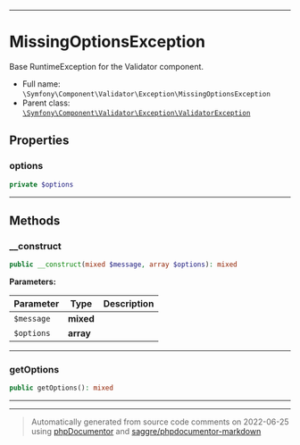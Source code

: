 ***

# MissingOptionsException

Base RuntimeException for the Validator component.



* Full name: `\Symfony\Component\Validator\Exception\MissingOptionsException`
* Parent class: [`\Symfony\Component\Validator\Exception\ValidatorException`](./ValidatorException.md)



## Properties


### options



```php
private $options
```






***

## Methods


### __construct



```php
public __construct(mixed $message, array $options): mixed
```








**Parameters:**

| Parameter | Type | Description |
|-----------|------|-------------|
| `$message` | **mixed** |  |
| `$options` | **array** |  |




***

### getOptions



```php
public getOptions(): mixed
```











***


***
> Automatically generated from source code comments on 2022-06-25 using [phpDocumentor](http://www.phpdoc.org/) and [saggre/phpdocumentor-markdown](https://github.com/Saggre/phpDocumentor-markdown)
